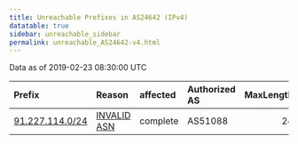 ```yaml
---
title: Unreachable Prefixes in AS24642 (IPv4)
datatable: true
sidebar: unreachable_sidebar
permalink: unreachable_AS24642-v4.html
---
```


Data as of 2019-02-23 08:30:00 UTC


<div class="datatable-begin"></div>

| Prefix                                                   | Reason                                                                                                 | affected   | Authorized AS   |   MaxLength | Anchor                                         |   unreachable /24s |
|:---------------------------------------------------------|:-------------------------------------------------------------------------------------------------------|:-----------|:----------------|------------:|:-----------------------------------------------|-------------------:|
| [91.227.114.0/24](https://stat.ripe.net/91.227.114.0/24) | [INVALID ASN](https://rpki-validator.ripe.net/announcement-preview?asn=AS24642&prefix=91.227.114.0/24) | complete   | AS51088         |          24 | [RIPE](unreachable_RIPE_NCC_RPKI_Root-v4.html) |                  1 |

<div class="datatable-end"></div>
